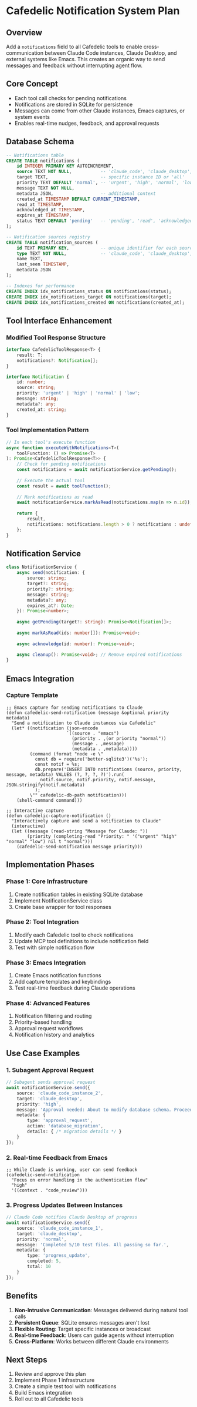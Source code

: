 # Cafedelic Notification System Plan

## Overview
Add a `notifications` field to all Cafedelic tools to enable cross-communication between Claude Code instances, Claude Desktop, and external systems like Emacs. This creates an organic way to send messages and feedback without interrupting agent flow.

## Core Concept
- Each tool call checks for pending notifications
- Notifications are stored in SQLite for persistence
- Messages can come from other Claude instances, Emacs captures, or system events
- Enables real-time nudges, feedback, and approval requests

## Database Schema

```sql
-- Notifications table
CREATE TABLE notifications (
    id INTEGER PRIMARY KEY AUTOINCREMENT,
    source TEXT NOT NULL,           -- 'claude_code', 'claude_desktop', 'emacs', 'system'
    target TEXT,                    -- specific instance ID or 'all'
    priority TEXT DEFAULT 'normal', -- 'urgent', 'high', 'normal', 'low'
    message TEXT NOT NULL,
    metadata JSON,                  -- additional context
    created_at TIMESTAMP DEFAULT CURRENT_TIMESTAMP,
    read_at TIMESTAMP,
    acknowledged_at TIMESTAMP,
    expires_at TIMESTAMP,
    status TEXT DEFAULT 'pending'   -- 'pending', 'read', 'acknowledged', 'expired'
);

-- Notification sources registry
CREATE TABLE notification_sources (
    id TEXT PRIMARY KEY,            -- unique identifier for each source
    type TEXT NOT NULL,             -- 'claude_code', 'claude_desktop', 'emacs', etc.
    name TEXT,
    last_seen TIMESTAMP,
    metadata JSON
);

-- Indexes for performance
CREATE INDEX idx_notifications_status ON notifications(status);
CREATE INDEX idx_notifications_target ON notifications(target);
CREATE INDEX idx_notifications_created ON notifications(created_at);
```

## Tool Interface Enhancement

### Modified Tool Response Structure
```typescript
interface CafedelicToolResponse<T> {
    result: T;
    notifications?: Notification[];
}

interface Notification {
    id: number;
    source: string;
    priority: 'urgent' | 'high' | 'normal' | 'low';
    message: string;
    metadata?: any;
    created_at: string;
}
```

### Tool Implementation Pattern
```typescript
// In each tool's execute function
async function executeWithNotifications<T>(
    toolFunction: () => Promise<T>
): Promise<CafedelicToolResponse<T>> {
    // Check for pending notifications
    const notifications = await notificationService.getPending();
    
    // Execute the actual tool
    const result = await toolFunction();
    
    // Mark notifications as read
    await notificationService.markAsRead(notifications.map(n => n.id));
    
    return {
        result,
        notifications: notifications.length > 0 ? notifications : undefined
    };
}
```

## Notification Service

```typescript
class NotificationService {
    async send(notification: {
        source: string;
        target?: string;
        priority?: string;
        message: string;
        metadata?: any;
        expires_at?: Date;
    }): Promise<number>;
    
    async getPending(target?: string): Promise<Notification[]>;
    
    async markAsRead(ids: number[]): Promise<void>;
    
    async acknowledge(id: number): Promise<void>;
    
    async cleanup(): Promise<void>; // Remove expired notifications
}
```

## Emacs Integration

### Capture Template
```elisp
;; Emacs capture for sending notifications to Claude
(defun cafedelic-send-notification (message &optional priority metadata)
  "Send a notification to Claude instances via Cafedelic"
  (let* ((notification (json-encode
                       `((source . "emacs")
                         (priority . ,(or priority "normal"))
                         (message . ,message)
                         (metadata . ,metadata))))
         (command (format "node -e \"
           const db = require('better-sqlite3')('%s');
           const notif = %s;
           db.prepare('INSERT INTO notifications (source, priority, message, metadata) VALUES (?, ?, ?, ?)').run(
             notif.source, notif.priority, notif.message, JSON.stringify(notif.metadata)
           );
         \"" cafedelic-db-path notification)))
    (shell-command command)))

;; Interactive capture
(defun cafedelic-capture-notification ()
  "Interactively capture and send a notification to Claude"
  (interactive)
  (let ((message (read-string "Message for Claude: "))
        (priority (completing-read "Priority: " '("urgent" "high" "normal" "low") nil t "normal")))
    (cafedelic-send-notification message priority)))
```

## Implementation Phases

### Phase 1: Core Infrastructure
1. Create notification tables in existing SQLite database
2. Implement NotificationService class
3. Create base wrapper for tool responses

### Phase 2: Tool Integration
1. Modify each Cafedelic tool to check notifications
2. Update MCP tool definitions to include notification field
3. Test with simple notification flow

### Phase 3: Emacs Integration
1. Create Emacs notification functions
2. Add capture templates and keybindings
3. Test real-time feedback during Claude operations

### Phase 4: Advanced Features
1. Notification filtering and routing
2. Priority-based handling
3. Approval request workflows
4. Notification history and analytics

## Use Case Examples

### 1. Subagent Approval Request
```typescript
// Subagent sends approval request
await notificationService.send({
    source: 'claude_code_instance_2',
    target: 'claude_desktop',
    priority: 'high',
    message: 'Approval needed: About to modify database schema. Proceed?',
    metadata: {
        type: 'approval_request',
        action: 'database_migration',
        details: { /* migration details */ }
    }
});
```

### 2. Real-time Feedback from Emacs
```elisp
;; While Claude is working, user can send feedback
(cafedelic-send-notification 
  "Focus on error handling in the authentication flow"
  "high"
  '((context . "code_review")))
```

### 3. Progress Updates Between Instances
```typescript
// Claude Code notifies Claude Desktop of progress
await notificationService.send({
    source: 'claude_code_instance_1',
    target: 'claude_desktop',
    priority: 'normal',
    message: 'Completed 5/10 test files. All passing so far.',
    metadata: {
        type: 'progress_update',
        completed: 5,
        total: 10
    }
});
```

## Benefits

1. **Non-Intrusive Communication**: Messages delivered during natural tool calls
2. **Persistent Queue**: SQLite ensures messages aren't lost
3. **Flexible Routing**: Target specific instances or broadcast
4. **Real-time Feedback**: Users can guide agents without interruption
5. **Cross-Platform**: Works between different Claude environments

## Next Steps

1. Review and approve this plan
2. Implement Phase 1 infrastructure
3. Create a simple test tool with notifications
4. Build Emacs integration
5. Roll out to all Cafedelic tools